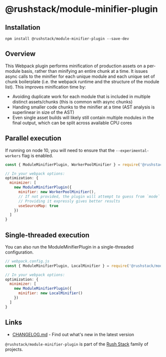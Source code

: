 # @rushstack/module-minifier-plugin

## Installation

`npm install @rushstack/module-minifier-plugin --save-dev`

## Overview

This Webpack plugin performs minification of production assets on a per-module basis, rather than minifying an entire chunk at a time.
It issues async calls to the minifier for each unique module and each unique set of chunk boilerplate (i.e. the webpack runtime and the structure of the module list).
This improves minification time by:
- Avoiding duplicate work for each module that is included in multiple distinct assets/chunks (this is common with async chunks)
- Handing smaller code chunks to the minifier at a time (AST analysis is superlinear in size of the AST)
- Even single asset builds will likely still contain multiple modules in the final output, which can be split across available CPU cores

## Parallel execution
If running on node 10, you will need to ensure that the `--experimental-workers` flag is enabled.

```js
const { ModuleMinifierPlugin, WorkerPoolMinifier } = require('@rushstack/module-minifier-plugin');

// In your webpack options:
optimization: {
  minimizer: [
    new ModuleMinifierPlugin({
      minifier: new WorkerPoolMinifier(),
      // If not provided, the plugin will attempt to guess from `mode` and `devtool`.
      // Providing it expressly gives better results
      useSourceMap: true
    })
  ]
}
```

## Single-threaded execution
You can also run the ModuleMinifierPlugin in a single-threaded configuration.

```js
// webpack.config.js
const { ModuleMinifierPlugin, LocalMinifier } = require('@rushstack/module-minifier-plugin');

// In your webpack options:
optimization: {
  minimizer: [
    new ModuleMinifierPlugin({
      minifier: new LocalMinifier()
    })
  ]
}
```

## Links

- [CHANGELOG.md](
  https://github.com/microsoft/rushstack/blob/master/webpack/module-minifier-plugin/CHANGELOG.md) - Find
  out what's new in the latest version

`@rushstack/module-minifier-plugin` is part of the [Rush Stack](https://rushstack.io/) family of projects.
